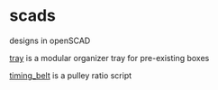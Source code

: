 scads
=====

designs in openSCAD

[tray](../master/tray/tray.scad) is a modular organizer tray for pre-existing boxes

[timing_belt](../master/pulleys/timing_belt.scad) is a pulley ratio script
